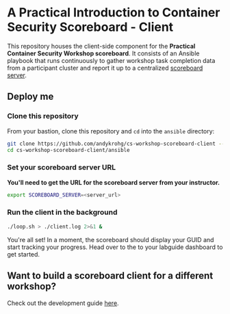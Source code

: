 # A Practical Introduction to Container Security Scoreboard - Client
This repository houses the client-side component for the **Practical Container Security Workshop scoreboard**. It consists of an Ansible playbook that runs continuously to gather workshop task completion data from a participant cluster and report it up to a centralized [scoreboard server](https://github.com/andykrohg/cs-workshop-scoreboard-server/tree/practical-container-security).

## Deploy me
### Clone this repository
From your bastion, clone this repository and `cd` into the `ansible` directory:
```bash
git clone https://github.com/andykrohg/cs-workshop-scoreboard-client --branch practical-container-security
cd cs-workshop-scoreboard-client/ansible
```

### Set your scoreboard server URL
**You'll need to get the URL for the scoreboard server from your instructor.**
```bash
export SCOREBOARD_SERVER=<server_url>
```
### Run the client in the background
```bash
./loop.sh > ./client.log 2>&1 &
```

You're all set! In a moment, the scoreboard should display your GUID and start tracking your progress. Head over to the to your labguide dashboard to get started.

## Want to build a scoreboard client for a different workshop?
Check out the development guide [here](DEVELOPMENT.md).